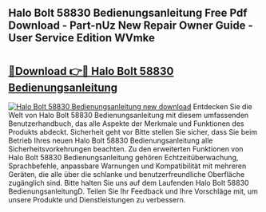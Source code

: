 ## Halo Bolt 58830 Bedienungsanleitung Free Pdf Download - Part-nUz New Repair Owner Guide - User Service Edition WVmke

# <h2><a href="http://df46og.blite.top/?on=Halo+Bolt+58830+Bedienungsanleitung">🔗Download 👉🔴 Halo Bolt 58830 Bedienungsanleitung</a></h2>

[![Halo Bolt 58830 Bedienungsanleitung new download](https://i.imgur.com/lujVjoI.png)](http://df46og.blite.top/?on=Halo+Bolt+58830+Bedienungsanleitung)
Entdecken Sie die Welt von Halo Bolt 58830 Bedienungsanleitung mit diesem umfassenden Benutzerhandbuch, das alle Aspekte der Merkmale und Funktionen des Produkts abdeckt. Sicherheit geht vor Bitte stellen Sie sicher, dass Sie beim Betrieb Ihres neuen Halo Bolt 58830 Bedienungsanleitung alle Sicherheitsvorkehrungen beachten. Zu den erweiterten Funktionen von Halo Bolt 58830 Bedienungsanleitung gehören Echtzeitüberwachung, Sprachbefehle, anpassbare Warnungen und Kompatibilität mit mehreren Geräten, die alle über die schlanke und benutzerfreundliche Oberfläche zugänglich sind. Bitte halten Sie uns auf dem Laufenden Halo Bolt 58830 BedienungsanleitungD. Teilen Sie Ihr Feedback und Ihre Vorschläge mit, um unsere Produkte und Dienstleistungen zu verbessern.

